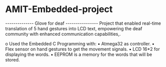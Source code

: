 # AMIT-Embedded-project
-------------- Glove for deaf ----------------
Project that enabled real-time translation of 5 hand gestures into LCD text, empowering the deaf community with enhanced communication capabilities,. 

o Used the Embedded C Programming with:
▪ Atmega32 as controller.
▪ Flex sensor on hand gestures to get the movement signals.
▪ LCD 16*2 for displaying the words.
▪ EEPROM is a memory for the words that will be stored.
